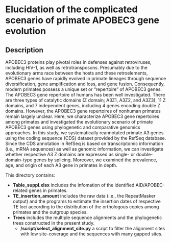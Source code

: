 # Elucidation of the complicated scenario of primate APOBEC3 gene evolution

## Description
APOBEC3 proteins play pivotal roles in defenses against retroviruses, including HIV-1, as well as retrotransposons. Presumably due to the evolutionary arms race between the hosts and these retroelements, APOBEC3 genes have rapidly evolved in primate lineages through sequence diversification, gene amplification and loss, and gene fusion. Consequently, modern primates possess a unique set or “repertoire” of APOBEC3 genes. The APOBEC3 gene repertoire of humans has been well investigated. There are three types of catalytic domains (Z domain; A3Z1, A3Z2, and A3Z3), 11 Z domains, and 7 independent genes, including 4 genes encoding double Z domains. However, the APOBEC3 gene repertoires of nonhuman primates remain largely unclear. Here, we characterize APOBEC3 gene repertoires among primates and investigated the evolutionary scenario of primate APOBEC3 genes using phylogenetic and comparative genomics approaches. In this study, we systematically reannotated primate A3 genes using the coding sequence (CDS) dataset provided by the RefSeq database. Since the CDS annotation in RefSeq is based on transcriptomic information (i.e., mRNA sequences) as well as genomic information, we can investigate whether respective A3 Z domains are expressed as single- or double-domain-type genes by splicing. Moreover, we examined the prevalence, age, and origin of each A3 gene in primates in depth.

This directory contains:
* **Table_suppl.xlsx** includes the infomation of the identified AID/APOBEC-related genes in primates.
* **TE_insertion_amount** includes the raw data (i.e., the RepeatMasker output) and the programs to estimate the insertion dates of respective TE loci according to the distribution of the orthologous copies among primates and the outgroup species. 
* **Trees** includes the multiple sequence alignments and the phylogenetic trees constructed in the present study.
  * **/script/select_alignment_site.py** a script to filter the alignment sites with low site-coverage and the sequences with many gapped sites.
  

